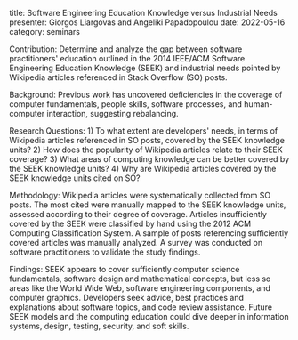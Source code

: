 title: Software Engineering Education Knowledge versus Industrial Needs
presenter: Giorgos Liargovas and Angeliki Papadopoulou
date: 2022-05-16
category: seminars

Contribution: Determine and analyze the gap between software
practitioners' education outlined in the 2014 IEEE/ACM Software
Engineering Education Knowledge (SEEK) and industrial needs
pointed by Wikipedia articles referenced in Stack Overflow (SO) posts.

Background: Previous work has uncovered deficiencies in the
coverage of computer fundamentals, people skills, software
processes, and human-computer interaction, suggesting rebalancing.

Research Questions: 1) To what extent are developers' needs, in
terms of Wikipedia articles referenced in SO posts, covered by the
SEEK knowledge units?  2) How does the popularity of Wikipedia
articles relate to their SEEK coverage?  3) What areas of
computing knowledge can be better covered by the SEEK knowledge
units?  4) Why are Wikipedia articles covered by the SEEK
knowledge units cited on SO?

Methodology: Wikipedia articles were systematically collected from
SO posts.  The most cited were manually mapped to the SEEK
knowledge units, assessed according to their degree of coverage.
 Articles insufficiently covered by the SEEK were classified by
hand using the 2012 ACM Computing Classification System.  A sample
of posts referencing sufficiently covered articles was manually
analyzed.  A survey was conducted on software practitioners to
validate the study findings.

Findings: SEEK appears to cover sufficiently computer science
fundamentals, software design and mathematical concepts, but less
so areas like the World Wide Web, software engineering components,
and computer graphics.  Developers seek advice, best practices and
explanations about software topics, and code review assistance.
 Future SEEK models and the computing education could dive deeper
in information systems, design, testing, security, and soft skills.
